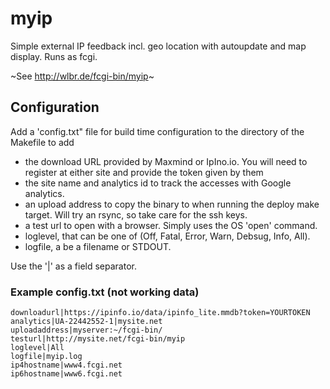 # myip

Simple external IP feedback incl. geo location with autoupdate and map display. Runs as fcgi.

~See <http://wlbr.de/fcgi-bin/myip>~

## Configuration

Add a 'config.txt" file for build time configuration to the directory of the Makefile to add

- the download URL provided by Maxmind or IpIno.io. You will need to register at either site and provide the token given by them
- the site name and analytics id to track the accesses with Google analytics.
- an upload address to copy the binary to when running the deploy make target. Will try an rsync, so take care for the ssh keys.
- a test url to open with a browser. Simply uses the OS 'open' command.
- loglevel, that can be one of (Off, Fatal, Error, Warn, Debsug, Info, All).
- logfile, a  be a filename or STDOUT.

Use the '|' as a field separator.

### Example config.txt (not working data)

    downloadurl|https://ipinfo.io/data/ipinfo_lite.mmdb?token=YOURTOKEN
    analytics|UA-22442552-1|mysite.net
    uploadaddress|myserver:~/fcgi-bin/
    testurl|http://mysite.net/fcgi-bin/myip
    loglevel|All
    logfile|myip.log
    ip4hostname|www4.fcgi.net
    ip6hostname|www6.fcgi.net

